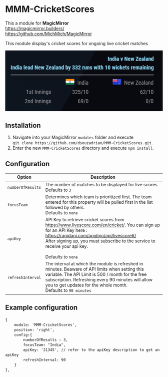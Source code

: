 # MMM-CricketScores
This a module for <strong>MagicMirror</strong><br>
https://magicmirror.builders/<br>
https://github.com/MichMich/MagicMirror

This module display's cricket scores for ongoing live cricket matches

![Screenshot](/Screenshots/screenshot.png "Screenshot")


## Installation

1. Navigate into your MagicMirror `modules` folder and execute<br>
`git clone https://github.com/dsouzadrian/MMM-CricketScores.git`.
2. Enter the new `MMM-CricketScores` directory and execute `npm install`.





## Configuration

<table>
  <thead>
    <tr>
      <th>Option</th>
      <th>Description</th>
    </tr>
  </thead>
  <tbody>
    <tr>
      <td><code>numberOfResults</code></td>
      <td>The number of matches to be displayed for live scores<br>Defaults to <code>3</code></td>
    </tr>
    <tr>
      <td><code>focusTeam</code></td>
      <td>Determines which team is prioritized first. The team entered for this property will be pulled first in the list followed by others.<br>Defaults to <code>none</code></td>
    </tr>
    <tr>
      <td><code>apiKey</code></td>
      <td>API Key to retrieve cricket scores from <a href="https://www.livescore.com/en/cricket/">https://www.livescore.com/en/cricket/</a>. You can sign up for an API Key here : <a href="https://rapidapi.com/apidojo/api/livescore6/">https://rapidapi.com/apidojo/api/livescore6/</a><br>After signing up, you must subscribe to the service to receive your api key. <br><br>Defaults to <code>none</code></td>
    </tr>
    <tr>
      <td><code>refreshInterval</code></td>
      <td>The interval at which the module is refreshed in minutes. Beaware of API limits when setting this variable. The API Limit is 500 / month for the free subscription. Refreshing every 90 minutes will allow you to get updates for the whole month. <br>Defaults to <code>90 minutes</code></td>
    </tr>
  </tbody>
</table>



## Example configuration

```
{
    module: 'MMM-CricketScores',
    position: 'right',
    config:{
        numberOfResults : 3,
        focusTeam: "India",
        apiKey: '21345', // refer to the apiKey description to get an apiKey
        refreshInterval: 90
    }
},

```

